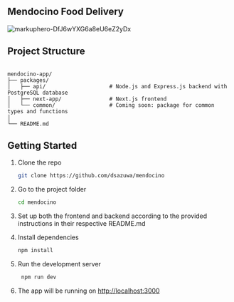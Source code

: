 ## Mendocino Food Delivery
 
![markuphero-DfJ6wYXG6a8eU6eZ2yDx](https://github.com/dsazuwa/mendocino/assets/89839770/63e33d26-f008-47b8-9304-ea11f7efcdb6)

## Project Structure
```

mendocino-app/
├── packages/
│   ├── api/                    # Node.js and Express.js backend with PostgreSQL database
│   ├── next-app/               # Next.js frontend
│   └── common/                 # Coming soon: package for common types and functions
│
└── README.md

```

## Getting Started
1. Clone the repo
    ```bash
    git clone https://github.com/dsazuwa/mendocino
    ```
    
2. Go to the project folder
    ```bash
    cd mendocino
    ```
    
3. Set up both the frontend and backend according to the provided instructions in their respective README.md

5. Install dependencies
    ```bash
    npm install
    ```
    
6. Run the development server
   ```bash
    npm run dev
    ```
7. The app will be running on [http://localhost:3000](http://localhost:3000)
